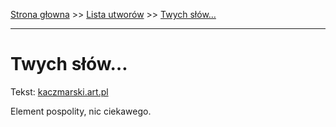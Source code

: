 [Strona głowna](../index.md) >> [Lista utworów](../list.md) >> [Twych słów…](607.md)

---

# Twych słów…

Tekst: [kaczmarski.art.pl](https://www.kaczmarski.art.pl/tworczosc/wiersze/twych-slow/)

Element pospolity, nic ciekawego.